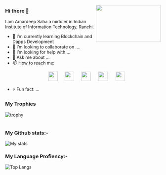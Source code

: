 <img align="right" src="https://c.tenor.com/-y4CCxiVZE8AAAAC/demon-slayer-kimetsu-no-yaiba.gif" height="120px" width="210px"></img>
### Hi there 👋

I am Amardeep Saha a middler in Indian Institute of Information Technology, Ranchi.  

- 🌱 I’m currently learning Blockchain and Dapps Development 
- 👯 I’m looking to collaborate on ....
- 🤔 I’m looking for help with ...
- 💬 Ask me about ...
- 📫 How to reach me:<br><p align="center"> <img src="https://cdn1.iconfinder.com/data/icons/social-media-rounded-corners/512/Rounded_Linkedin2_svg-128.png" height="30px" width="30px" >&nbsp;&nbsp;&nbsp;&nbsp;&nbsp;
</img><img src="https://cdn1.iconfinder.com/data/icons/social-media-rounded-corners/512/Rounded_Facebook_svg-128.png" height="30px" width="30px"></img>&nbsp;&nbsp;&nbsp;&nbsp;&nbsp;
</img><img src="https://cdn1.iconfinder.com/data/icons/social-media-rounded-corners/512/Rounded_Twitter5_svg-128.png" height="30px" width="30px"></img>&nbsp;&nbsp;&nbsp;&nbsp;&nbsp;
</img><img src="https://cdn1.iconfinder.com/data/icons/social-media-rounded-corners/512/Rounded_Instagram_svg-128.png" height="30px" width="30px"></img>
&nbsp;&nbsp;&nbsp;&nbsp;&nbsp;
</img><img src="
https://cdn4.iconfinder.com/data/icons/social-media-rounded-corners/512/Medium_rounded_cr-128.png" height="30px" width="30px"></img></p>
- ⚡ Fun fact: ...


### My Trophies 
[![trophy](https://github-profile-trophy.vercel.app/?username=alpha-coder13)](https://github.com/ryo-ma/github-profile-trophy)
<br>
<br>

### My Github stats:- 
![My stats](https://github-readme-stats.vercel.app/api?username=alpha-coder13&show_icons=true&theme=dracula)

### My Language Profiency:-
![Top Langs](https://github-readme-stats.vercel.app/api/top-langs/?username=alpha-coder13&layout=compact&langs_count=8)
